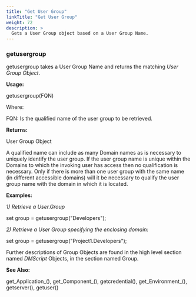 ```yaml
---
title: "Get User Group"
linkTitle: "Get User Group"
weight: 72
description: >
  Gets a User Group object based on a User Group Name. 
---
```



### getusergroup

getusergroup takes a User Group Name and returns the matching _User Group Object_.

**Usage:**

getusergroup(FQN)

Where:

FQN: Is the qualified name of the user group to be retrieved.

**Returns:**

User Group Object

A qualified name can include as many Domain names as is necessary to uniquely identify the user group. If the user group name is unique within the Domains to which the invoking user has access then no qualification is necessary. Only if there is more than one user group with the same name (in different accessible domains) will it be necessary to qualify the user group name with the domain in which it is located.

**Examples:**

_1) Retrieve a User.Group_

set group = getusergroup("Developers");

_2) Retrieve a User Group specifying the enclosing domain:_

set group = getusergroup("Project1.Developers");

Further descriptions of Group Objects are found in the high level section named _DMScript_ Objects, in the section named Group.

**See Also:**

get_Application_(), get_Component_(), getcredential(), get_Environment_(), getserver(), getuser()
